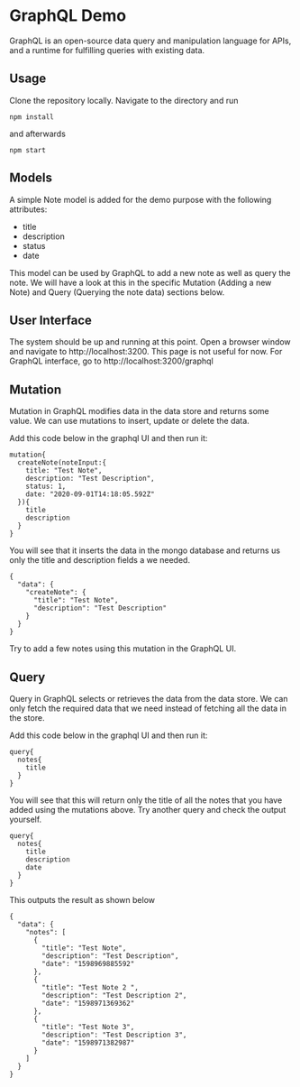 # GraphQL Demo

GraphQL is an open-source data query and manipulation language for APIs, and a runtime for fulfilling queries with existing data.

## Usage

Clone the repository locally. Navigate to the directory and run

```
npm install
```

and afterwards

```
npm start
```

## Models

A simple Note model is added for the demo purpose with the following attributes:
 - title
 - description
 - status
 - date

This model can be used by GraphQL to add a new note as well as query the note. We will have a look at this in the specific Mutation (Adding a new Note) and Query (Querying the note data) sections below.


## User Interface

The system should be up and running at this point. Open a browser window and navigate to http://localhost:3200. This page is not useful for now. For GraphQL interface, go to http://localhost:3200/graphql


## Mutation

Mutation in GraphQL modifies data in the data store and returns some value. We can use mutations to insert, update or delete the data.

Add this code below in the graphql UI and then run it:

```
mutation{
  createNote(noteInput:{
    title: "Test Note",
    description: "Test Description",
    status: 1,
    date: "2020-09-01T14:18:05.592Z"
  }){
    title
    description
  }
}
```

You will see that it inserts the data in the mongo database and returns us only the title and description fields a we needed.

```
{
  "data": {
    "createNote": {
      "title": "Test Note",
      "description": "Test Description"
    }
  }
}
```

Try to add a few notes using this mutation in the GraphQL UI.


## Query

Query in GraphQL selects or retrieves the data from the data store. We can only fetch the required data that we need instead of fetching all the data in the store.

Add this code below in the graphql UI and then run it:

```
query{
  notes{
    title
  }
}
```

You will see that this will return only the title of all the notes that you have added using the mutations above. Try another query and check the output yourself.

```
query{
  notes{
    title
    description
    date
  }
}
```
This outputs the result as shown below

```
{
  "data": {
    "notes": [
      {
        "title": "Test Note",
        "description": "Test Description",
        "date": "1598969885592"
      },
      {
        "title": "Test Note 2 ",
        "description": "Test Description 2",
        "date": "1598971369362"
      },
      {
        "title": "Test Note 3",
        "description": "Test Description 3",
        "date": "1598971382987"
      }
    ]
  }
}
```


